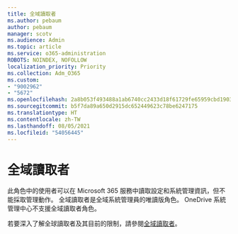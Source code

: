 ```yaml
---
title: 全域讀取者
ms.author: pebaum
author: pebaum
manager: scotv
ms.audience: Admin
ms.topic: article
ms.service: o365-administration
ROBOTS: NOINDEX, NOFOLLOW
localization_priority: Priority
ms.collection: Adm_O365
ms.custom:
- "9002962"
- "5672"
ms.openlocfilehash: 2a8b053f493488a1ab6740cc2433d18f61729fe65959cbd1903ad689000113b2
ms.sourcegitcommit: b5f7da89a650d2915dc652449623c78be6247175
ms.translationtype: HT
ms.contentlocale: zh-TW
ms.lasthandoff: 08/05/2021
ms.locfileid: "54056445"
---
```

# <a name="global-reader"></a>全域讀取者

此角色中的使用者可以在 Microsoft 365 服務中讀取設定和系統管理資訊，但不能採取管理動作。 全域讀取者是全域系統管理員的唯讀版角色。
OneDrive 系統管理中心不支援全域讀取者角色。

若要深入了解全球讀取者及其目前的限制，請參閱[全域讀取者](https://docs.microsoft.com/azure/active-directory/users-groups-roles/directory-assign-admin-roles#global-reader)。
